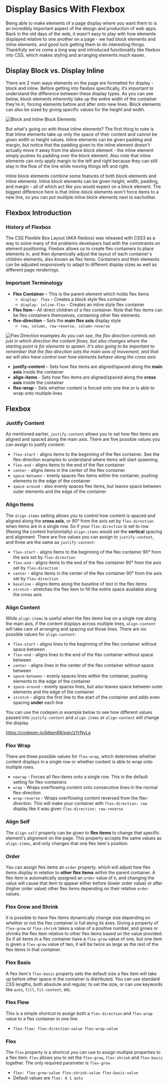 # Display Basics With Flexbox

Being able to make elements of a page display where you want them to is an incredibly important aspect of the design and production of web apps. Back in the old days of the web, it wasn’t easy to play with how elements displayed relative to one another on a page - we had block elements and inline elements, and good luck getting them to do interesting things. Thankfully we’ve come a long way and introduced functionality like flexbox into CSS, which makes styling and arranging elements much easier.

## Display Block vs. Display Inline

There are 2 main ways elements on the page are formatted for display - block and inline. Before getting into flexbox specifically, it’s important to understand the difference between these display types. As you can see below, block elements inherently take up the entire width of the container they’re in, forcing elements before and after onto new lines. Block elements can also be sized by giving specific values for the height and width.

![Block and Inline Block Elements](block-elements.png)

But what's going on with those inline elements? The first thing to note is that Inline elements take up only the space of their content and cannot be given width or height values. Inline elements can be given padding and margin, but notice that the padding given to the inline element doesn't actually move it away from the above block element - the inline element simply pushes its padding over the block element. Also note that inline elements can only apply margin to the left and right because they can still stay in the flow of the line while moving things left and right.

Inline block elements combine some features of both block elements and inline elements. Inline block elements can be given height, width, padding, and margin - all of which act like you would expect on a block element. The biggest difference here is that inline-block elements won't force items to a new line, so you can put multiple inline block elements next to eachother.

## Flexbox Introduction

### History of Flexbox

The CSS Flexible Box Layout (AKA flexbox) was released with CSS3 as a way to solve many of the problems developers had with the contstraints on element positioning. Flexbox allows us to create flex containers to place elements in, and then dynamically adjust the layout of each container's children elements, also known as flex items. Containers and their elements can be adjusted responsively to adapt to different display sizes as well as different page renderings.

### Important Terminology

- **Flex Container** – This is the parent element which holds flex items
  - ``display: flex`` - Creates a block style flex container
  - ``dixplay: inline-flex`` - Creates an inline style flex container
- **Flex Item** – All direct children of a flex container. Note that flex items can be flex containers themselves, containing other flex elements.
- **flex-direction** – Sets the **main flex axis** display style
  - ``row, column, row-reverse, column-reverse``

![Flex Direction examples](flexdirection-examples.png)
*As you can see, the flex direction controls not just in which direction the content flows, but also changes where the starting point is for elements to spawn. It's also going to be important to remember that the flex direction sets the main axis of movement, and that we will also have control over how elements behave along the cross axis*

- **justify-content** – Sets how flex items are aligned/spaced along the **main axis** inside the container
- **align-items** - Sets how flex items are aligned/spaced along the **cross axis** inside the container
- **flex-wrap** - Sets whether content is forced onto one line or is able to wrap onto multiple lines

## Flexbox 

### Justify Content

As mentioned earlier, ``justify-content`` allows you to set how flex items are aligned and spaced along the main axis. There are five possible values you can assign to justify content:

- ``flex-start`` - aligns items to the beginning of the flex container. See the flex-direction examples to understand where items will start spawning.
- ``flex-end`` - aligns items to the end of the flex container
- ``center`` - aligns items in the center of the flex container
- ``space-between`` - evenly spaces flex items within the container, pushing elements to the edge of the container
- ``space-around`` - also evenly spaces flex items, but leaves space between outer elements and the edge of the container

### Align Items

The ``align-items`` setting allows you to control how content is spaced and aligned along the **cross axis**, or 90° from the axis set by ``flex-direction`` when items are in a single row. So if your ``flex-direction`` is set to row (flexing the content horizontally) ``align-items`` would set the **vertical** spacing and alignment. There are five values you can assign to ``justify-content``, and three are the same as ``justify-content``:

- ``flex-start`` - aligns items to the beginning of the flex container 90° from the axis set by ``flex-direction``
- ``flex-end`` - aligns items to the end of the flex container 90° from the axis set by ``flex-direction``
- ``center`` - aligns items in the center of the flex container 90° from the axis set by ``flex-direction``
- ``baseline`` - aligns items along the baseline of text in the flex items
- ``stretch`` - stretches the flex item to fill the entire space available along the cross axis

### Align Content

While ``align-items`` is useful when the flex items live on a single row along the main axis, if the content displays across multiple lines, ``align-content`` will take care of arranging and spacing out those lines. There are six possible values for ``align-content``:

- ``flex-start`` - aligns lines to the beginning of the flex container without space between
- ``flex-end`` - aligns lines to the end of the flex container without space between
- ``center`` - aligns lines in the center of the flex container without space between
- ``space-between`` - evenly spaces lines within the container, pushing elements to the edge of the container
- ``space-around`` - evenly spaces lines, but also leaves space between outer elements and the edge of the container
- ``stretch`` - aligns the first line to the start of the container and adds even spacing **under** each line

You can use the codepen.io example below to see how different values passed into ``justify-content`` and ``align-items`` or ``align-content`` will change the display.

<https://codepen.io/btken88/pen/zYrNvLa>

### Flex Wrap

There are three possible values for ``flex-wrap``, which determines whether content displays in a single row or whether content is able to wrap onto multiple rows.

- ``nowrap`` - Forces all flex-items onto a single row. This is the default setting for flex-containers
- ``wrap`` - Wraps overflowing content onto consecutive lines in the normal flex-direction
- ``wrap-reverse`` - Wraps overflowing content reversed from the flex-direction. This will make your container with ``flex-direction: row`` display like it was given ``flex-direction: row-reverse``

### Align Self

The ``align-self`` property can be given to **flex items** to change that specific element's alignment on the page. This property accepts the same values as ``align-items``, and only changes that one flex item's position.

### Order

You can assign flex items an ``order`` property, which will adjust how flex items display in relation to **other flex items** within the parent container. A flex item is automatically assigned an ``order`` value of ``0``, and changing the value will cause that item to appear either before (lower order value) or after (higher order value) other flex items depending on their relative ``order`` values.

### Flex Grow and Shrink

It is possible to have flex items dynamically change size depending on whether or not the flex container is full along its axes. Giving a property of ``flex-grow`` or ``flex-shrink`` takes a value of a positive number, and grows or shrinks the flex item relative to other flex items based on the value provided. So if all items in a flex container have a ``flex-grow`` value of one, but one item is given a ``flex-grow`` value of two, it will be twice as large as the rest of the flex items in that container.

### Flex Basis

A flex item's ``flex-basis`` property sets the default size a flex item will take up before other space in the container is distributed. You can use standard CSS lengths, both absolute and regular, to set the size, or can use keywords like ``auto``, ``fill``, ``fit-content``, etc.

### Flex Flow

This is a simple shortcut to assign both a ``flex-direction`` and ``flex-wrap`` value to a flex container in one line.

- ``flex-flow: flex-direction-value flex-wrap-value``

### Flex

The ``flex`` property is a shortcut you can use to assign multiple properties to a flex item. ``Flex`` allows you to set the ``flex-grow``, ``flex-shrink`` and ``flex-basis`` together. The only required parameter is ``flex-grow``

- ``flex: flex-grow-value flex-shrink-value flex-basis-value``
- Default values are ``flex: 0 1 auto``

